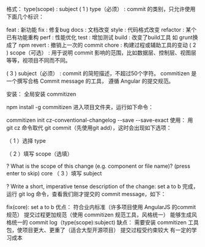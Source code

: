格式：
type(scope) : subject
( 1 ) type（必须） : commit 的类别，只允许使用下面几个标识：

feat : 新功能
fix : 修复bug
docs : 文档改变
style : 代码格式改变
refactor : 某个已有功能重构
perf : 性能优化
test : 增加测试
build : 改变了build工具 如 grunt换成了 npm
revert : 撤销上一次的 commit
chore : 构建过程或辅助工具的变动
( 2 ) scope（可选） : 用于说明 commit 影响的范围，比如数据层、控制层、视图层等等，视项目不同而不同。

( 3 ) subject（必须） : commit 的简短描述，不超过50个字符。
commitizen 是一个撰写合格 Commit message 的工具，
遵循 Angular 的提交规范。

安装：
全局安装 commitizen

npm install -g commitizen
进入项目文件夹，运行如下命令：

commitizen init cz-conventional-changelog --save --save-exact
使用：
用 git cz 命令取代 git commit（先使用git add），这时会出现如下选项：

（ 1 ）选择 type



（ 2 ）填写 scope（选填）

? What is the scope of this change (e.g. component or file name)? (press enter to skip)
core
（ 3 ）填写 subject

? Write a short, imperative tense description of the change:
set a to b
完成，运行 git log 命令，查看我们刚才提交的 commit message，如下：

fix(core): set a to b
优点：
符合业内标准（许多项目使用 AngularJS 的commit 规范）
提交过程更加规范（使用 commitizen 规范工具，风格统一）
能够生成风格统一的 commit log（type(scope):subject)
缺点：
需要安装 commitizen 工具包，使项目更大、更重了（适合大型开源项目）
提交过程受约束较大
有一定的学习成本